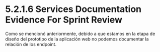 # 5.2.1.6 Services Documentation Evidence For Sprint Review
Como se mencionó anteriormente, debido a que estamos en la etapa de diseño del prototipo de la aplicación web no podemos documentar la relación de los endpoint.